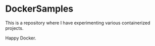 # DockerSamples

This is a repository where I have experimenting various containerized projects.

Happy Docker.
